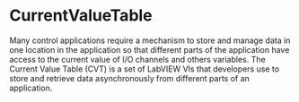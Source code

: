 # CurrentValueTable
Many control applications require a mechanism to store and manage data in one location in the application so that different parts of the application have access to the current value of I/O channels and others variables. The Current Value Table (CVT) is a set of LabVIEW VIs that developers use to store and retrieve data asynchronously from different parts of an application.
